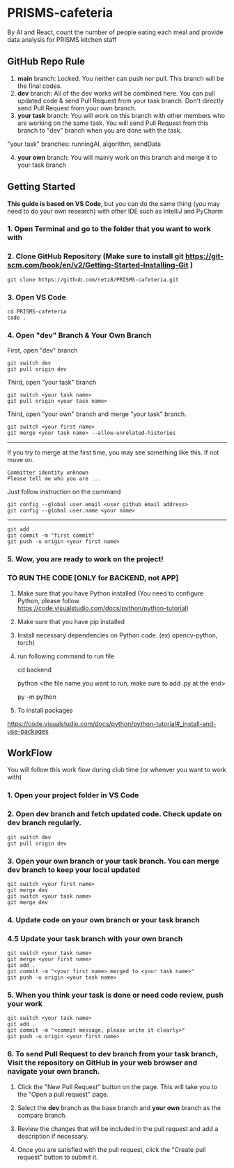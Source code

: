 # PRISMS-cafeteria

By AI and React, count the number of people eating each meal and provide data analysis for PRISMS kitchen staff

## GitHub Repo Rule

1. **main** branch: Locked. You neither can push nor pull. This branch will be the final codes.
2. **dev** branch: All of the dev works will be combined here.
   You can pull updated code & send Pull Request from your task branch. Don't directly send Pull Request from your own branch.
3. **your task** branch: You will work on this branch with other members who are working on the same task. You will send Pull Request from this branch to "dev" branch when you are done with the task.

  "your task" branches: runningAI, algorithm, sendData

4. **your own** branch: You will mainly work on this branch and merge it to your task branch

## Getting Started
**This guide is based on VS Code**, but you can do the same thing (you may need to do your own research) with other IDE such as IntelliJ and PyCharm

### 1. Open Terminal and go to the folder that you want to work with

### 2. Clone GitHub Repository (Make sure to install git https://git-scm.com/book/en/v2/Getting-Started-Installing-Git )

    git clone https://github.com/retz8/PRISMS-cafeteria.git

### 3. Open VS Code 

    cd PRISMS-cafeteria
    code .

### 4. Open "dev" Branch & Your Own Branch

First, open "dev" branch

    git switch dev
    git pull origin dev
    
Third, open "your task" branch

    git switch <your task name>
    git pull origin <your task name>

Third, open "your own" branch and merge "your task" branch.

    git switch <your first name>
    git merge <your task name> --allow-unrelated-histories
    
-------------------------------------------------------------------
    
If you try to merge at the first time, you may see something like this. If not move on.

    Committer identity unknown
    Please tell me who you are ...
    
Just follow instruction on the command

    git config --global user.email <user github email address>
    git config --global user.name <your name>
    
-------------------------------------------------------------------

    git add .
    git commit -m "first commit"
    git push -u origin <your first name>

### 5. Wow, you are ready to work on the project!

### TO RUN THE CODE [ONLY for BACKEND, not APP]
1. Make sure that you have Python installed (You need to configure Python, please follow https://code.visualstudio.com/docs/python/python-tutorial)
2. Make sure that you have pip installed 
3. Install necessary dependencies on Python code. (ex) opencv-python, torch)
4. run following command to run file


    cd backend
    
    python <the file name you want to run, make sure to add .py at the end>
    
    py -m python 

5. To install packages

https://code.visualstudio.com/docs/python/python-tutorial#_install-and-use-packages

## WorkFlow

You will follow this work flow during club time (or whenver you want to work with)

### 1. Open your project folder in VS Code

### 2. Open dev branch and fetch updated code. Check update on dev branch regularly.

    git switch dev
    git pull origin dev

### 3. Open your own branch or your task branch. You can merge dev branch to keep your local updated

    git switch <your first name>
    git merge dev
    git switch <your task name>
    git merge dev

### 4. Update code on your own branch or your task branch

### 4.5 Update your task branch with your own branch

    git switch <your task name>
    git merge <your first name>
    git add .
    git commit -m "<your first name> merged to <your task name>"
    git push -u origin <your task name>

### 5. When you think your task is done or need code review, push your work

    git switch <your task name>
    git add .
    git commit -m "<commit message, please write it clearly>"
    git push -u origin <your first name>

### 6. To send Pull Request to dev branch from your task branch, Visit the repository on GitHub in your web browser and navigate your own branch.

1. Click the "New Pull Request" button on the page. This will take you to the "Open a pull request" page.

2. Select the **dev** branch as the base branch and **your own** branch as the compare branch.

3. Review the changes that will be included in the pull request and add a description if necessary.

4. Once you are satisfied with the pull request, click the "Create pull request" button to submit it.

